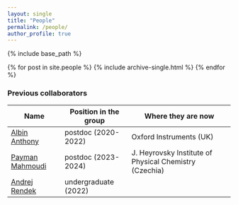 ```yaml
---
layout: single
title: "People"
permalink: /people/
author_profile: true
---
```


{% include base_path %}


{% for post in site.people %}
  {% include archive-single.html %}
{% endfor %}

### Previous collaborators

| Name            | Position in the group   | Where they are now                             |
| --------         | ------ | ------------------------------------------------------------ |
| [Albin Anthony](#)    | postdoc (2020-2022)   | Oxford Instruments (UK)                          |
| [Payman Mahmoudi](https://www.jh-inst.cas.cz/jh_employee/mahmoudi)    | postdoc (2023-2024)   | J. Heyrovsky Institute of Physical Chemistry (Czechia)                          |
| [Andrej Rendek](#)     | undergraduate (2022)   |                           |
